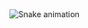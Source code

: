 <br><p align="center">
 
![Snake animation](https://github.com/larissahol/larissahol/blob/output/github-contribution-grid-snake.svg)
</p></br>
 
